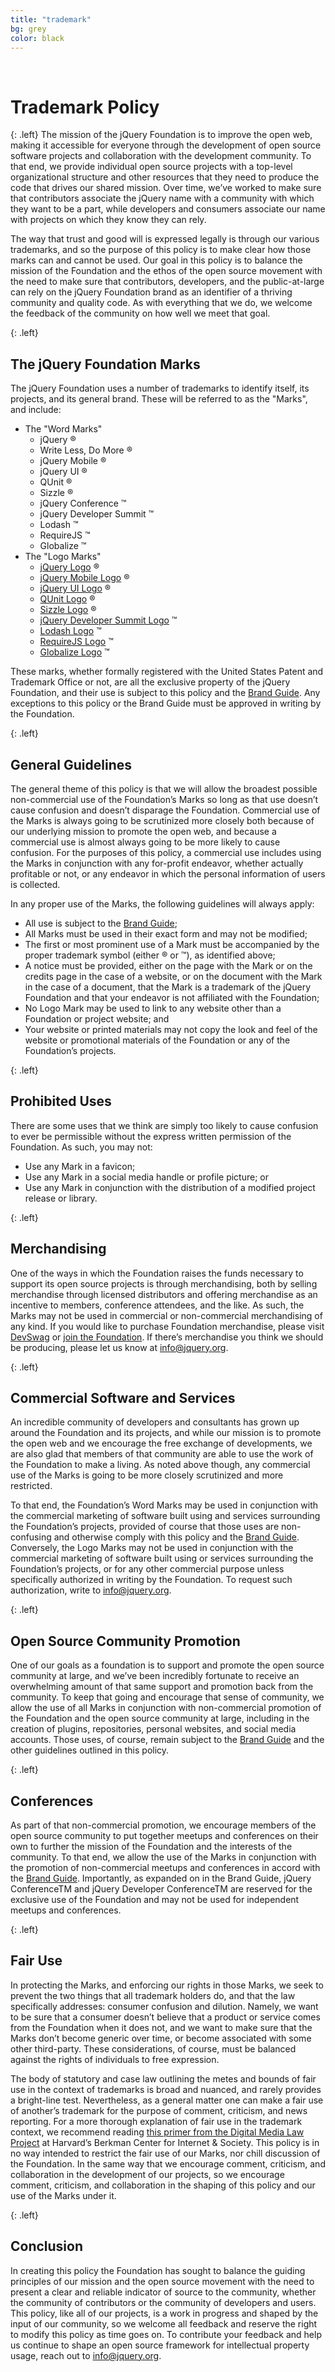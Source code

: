 ```yaml
---
title: "trademark"
bg: grey
color: black
---
```

<div id="ad" class="center"></div>
<br>

# Trademark Policy

{: .left}
The mission of the jQuery Foundation is to improve the open web, making it accessible for everyone through the development of open source software projects and collaboration with the development community. To that end, we provide individual open source projects with a top-level organizational structure and other resources that they need to produce the code that drives our shared mission. Over time, we’ve worked to make sure that contributors associate the jQuery name with a community with which they want to be a part, while developers and consumers associate our name with projects on which they know they can rely.

The way that trust and good will is expressed legally is through our various trademarks, and so the purpose of this policy is to make clear how those marks can and cannot be used. Our goal in this policy is to balance the mission of the Foundation and the ethos of the open source movement with the need to make sure that contributors, developers, and the public-at-large can rely on the jQuery Foundation brand as an identifier of a thriving community and quality code. As with everything that we do, we welcome the feedback of the community on how well we meet that goal.

{: .left}
## The jQuery Foundation Marks

The jQuery Foundation uses a number of trademarks to identify itself, its projects, and its general brand. These will be referred to as the "Marks", and include:

* The "Word Marks"
	* jQuery ®
	* Write Less, Do More ®
	* jQuery Mobile ®
	* jQuery UI ®
	* QUnit ®
	* Sizzle ®
	* jQuery Conference ™
	* jQuery Developer Summit ™
	* Lodash ™
	* RequireJS ™
	* Globalize ™
* The "Logo Marks"
	* [jQuery Logo](http://brand.jquery.org/resources/jquery-mark-light.gif) ®
	* [jQuery Mobile Logo](http://brand.jquery.org/resources/jquerymobile-mark-light.gif) ®
	* [jQuery UI Logo](http://brand.jquery.org/resources/jqueryui-mark-light.gif) ®
	* [QUnit Logo](http://brand.jquery.org/resources/qunit-mark-light.gif) ®
	* [Sizzle Logo](http://brand.jquery.org/resources/sizzle-mark-light.gif) ®
	* [jQuery Developer Summit Logo](http://brand.jquery.org/resources/jquery-dev-summit-mark.gif) ™
	* [Lodash Logo](http://brand.jquery.org/resources/lodash.png) ™
	* [RequireJS Logo](http://brand.jquery.org/resources/requirejs.png) ™
	* [Globalize Logo](http://brand.jquery.org/resources/globalize-mark-light.gif) ™

These marks, whether formally registered with the United States Patent and Trademark Office or not, are all the exclusive property of the jQuery Foundation, and their use is subject to this policy and the [Brand Guide](http://brand.jquery.org). Any exceptions to this policy or the Brand Guide must be approved in writing by the Foundation.

{: .left}
## General Guidelines

The general theme of this policy is that we will allow the broadest possible non-commercial use of the Foundation’s Marks so long as that use doesn’t cause confusion and doesn’t disparage the Foundation. Commercial use of the Marks is always going to be scrutinized more closely both because of our underlying mission to promote the open web, and because a commercial use is almost always going to be more likely to cause confusion. For the purposes of this policy, a commercial use includes using the Marks in conjunction with any for-profit endeavor, whether actually profitable or not, or any endeavor in which the personal information of users is collected.

In any proper use of the Marks, the following guidelines will always apply:

* All use is subject to the [Brand Guide](http://brand.jquery.org);
* All Marks must be used in their exact form and may not be modified;
* The first or most prominent use of a Mark must be accompanied by the proper trademark symbol (either ® or ™), as identified above;
* A notice must be provided, either on the page with the Mark or on the credits page in the case of a website, or on the document with the Mark in the case of a document, that the Mark is a trademark of the jQuery Foundation and that your endeavor is not affiliated with the Foundation;
* No Logo Mark may be used to link to any website other than a Foundation or project website; and
* Your website or printed materials may not copy the look and feel of the website or promotional materials of the Foundation or any of the Foundation’s projects.

{: .left}
## Prohibited Uses

There are some uses that we think are simply too likely to cause confusion to ever be permissible without the express written permission of the Foundation. As such, you may not:

* Use any Mark in a favicon;
* Use any Mark in a social media handle or profile picture; or
* Use any Mark in conjunction with the distribution of a modified project release or library.

{: .left}
## Merchandising

One of the ways in which the Foundation raises the funds necessary to support its open source projects is through merchandising, both by selling merchandise through licensed distributors and offering merchandise as an incentive to members, conference attendees, and the like. As such, the Marks may not be used in commercial or non-commercial merchandising of any kind. If you would like to purchase Foundation merchandise, please visit [DevSwag](http://devswag.com) or [join the Foundation](https://jquery.org/join/). If there’s merchandise you think we should be producing, please let us know at [info@jquery.org](mailto:info@jquery.org).

{: .left}
## Commercial Software and Services

An incredible community of developers and consultants has grown up around the Foundation and its projects, and while our mission is to promote the open web and we encourage the free exchange of developments, we are also glad that members of that community are able to use the work of the Foundation to make a living. As noted above though, any commercial use of the Marks is going to be more closely scrutinized and more restricted.

To that end, the Foundation’s Word Marks may be used in conjunction with the commercial marketing of software built using and services surrounding the Foundation’s projects, provided of course that those uses are non-confusing and otherwise comply with this policy and the [Brand Guide](http://brand.jquery.org). Conversely, the Logo Marks may not be used in conjunction with the commercial marketing of software built using or services surrounding the Foundation’s projects, or for any other commercial purpose unless specifically authorized in writing by the Foundation. To request such authorization, write to [info@jquery.org](mailto:info@jquery.org).

{: .left}
## Open Source Community Promotion

One of our goals as a foundation is to support and promote the open source community at large, and we’ve been incredibly fortunate to receive an overwhelming amount of that same support and promotion back from the community. To keep that going and encourage that sense of community, we allow the use of all Marks in conjunction with non-commercial promotion of the Foundation and the open source community at large, including in the creation of plugins, repositories, personal websites, and social media accounts. Those uses, of course, remain subject to the [Brand Guide](http://brand.jquery.org) and the other guidelines outlined in this policy.

{: .left}
## Conferences

As part of that non-commercial promotion, we encourage members of the open source community to put together meetups and conferences on their own to further the mission of the Foundation and the interests of the community. To that end, we allow the use of the Marks in conjunction with the promotion of non-commercial meetups and conferences in accord with the [Brand Guide](http://brand.jquery.org/events-conferences/). Importantly, as expanded on in the Brand Guide, jQuery ConferenceTM and jQuery Developer ConferenceTM are reserved for the exclusive use of the Foundation and may not be used for independent meetups and conferences.

{: .left}
## Fair Use

In protecting the Marks, and enforcing our rights in those Marks, we seek to prevent the two things that all trademark holders do, and that the law specifically addresses: consumer confusion and dilution. Namely, we want to be sure that a consumer doesn’t believe that a product or service comes from the Foundation when it does not, and we want to make sure that the Marks don’t become generic over time, or become associated with some other third-party. These considerations, of course, must be balanced against the rights of individuals to free expression.

The body of statutory and case law outlining the metes and bounds of fair use in the context of trademarks is broad and nuanced, and rarely provides a bright-line test. Nevertheless, as a general matter one can make a fair use of another’s trademark for the purpose of comment, criticism, and news reporting. For a more thorough explanation of fair use in the trademark context, we recommend reading [this primer from the Digital Media Law Project](http://www.dmlp.org/legal-guide/using-trademarks-others) at Harvard’s Berkman Center for Internet & Society. This policy is in no way intended to restrict the fair use of our Marks, nor chill discussion of the Foundation. In the same way that we encourage comment, criticism, and collaboration in the development of our projects, so we encourage comment, criticism, and collaboration in the shaping of this policy and our use of the Marks under it.

{: .left}
## Conclusion

In creating this policy the Foundation has sought to balance the guiding principles of our mission and the open source movement with the need to present a clear and reliable indicator of source to the community, whether the community of contributors or the community of developers and users. This policy, like all of our projects, is a work in progress and shaped by the input of our community, so we welcome all feedback and reserve the right to modify this policy as time goes on. To contribute your feedback and help us continue to shape an open source framework for intellectual property usage, reach out to [info@jquery.org](mailto:info@jquery.org).
